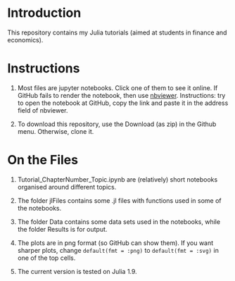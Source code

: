 # Introduction

This repository contains my Julia tutorials (aimed at students in finance and economics). 


# Instructions

1.  Most files are jupyter notebooks. Click one of them to see it online. If GitHub fails to render the notebook, then use [nbviewer](https://nbviewer.jupyter.org/). Instructions: try to open the notebook at GitHub, copy the link and paste it in the address field of nbviewer.

2.  To download this repository, use the Download (as zip) in the Github menu. Otherwise, clone it.


# On the Files

1. Tutorial_ChapterNumber_Topic.ipynb are (relatively) short notebooks organised around different topics.

2. The folder jlFiles contains some .jl files with functions used in some of the notebooks.

3. The folder Data contains some data sets used in the notebooks, while the folder Results is for output.

4. The plots are in png format (so GitHub can show them). If you want sharper plots, change `default(fmt = :png)` to `default(fmt = :svg)` in one of the top cells.

5. The current version is tested on Julia 1.9.
